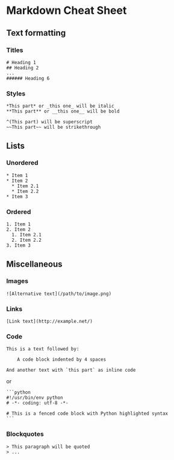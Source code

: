 # Markdown Cheat Sheet


## Text formatting


### Titles

    # Heading 1
    ## Heading 2
    ...
    ###### Heading 6


### Styles

    *This part* or _this one_ will be italic
    **This part** or __this one__ will be bold

    ^(This part) will be superscript
    ~~This part~~ will be strikethrough


## Lists


### Unordered

    * Item 1
    * Item 2
      * Item 2.1
      * Item 2.2
    * Item 3


### Ordered

    1. Item 1
    2. Item 2
      1. Item 2.1
      2. Item 2.2
    3. Item 3


## Miscellaneous


### Images

    ![Alternative text](/path/to/image.png)


### Links

    [Link text](http://example.net/)


### Code

    This is a text followed by:

        A code block indented by 4 spaces

    And another text with `this part` as inline code

or

    ```python
    #!/usr/bin/env python
    # -*- coding: utf-8 -*-

    # This is a fenced code block with Python highlighted syntax
    ```


### Blockquotes

    > This paragraph will be quoted
    > ...
